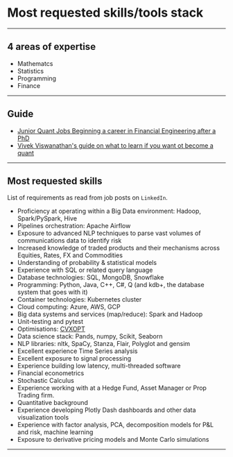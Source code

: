 # Most requested skills/tools stack
***

## 4 areas of expertise
- Mathematcs
- Statistics
- Programming
- Finance
***

## Guide
- [Junior Quant Jobs Beginning a career in Financial Engineering after a PhD](https://www.quantstart.com/articles/Junior-Quant-Jobs-Beginning-a-career-in-Financial-Engineering-after-a-PhD/)
- [Vivek Viswanathan's guide on what to learn if you want ot become a quant](https://www.linkedin.com/feed/update/urn:li:activity:7067564654025142272/)
***

## Most requested skills
List of requirements as read from job posts on `LinkedIn`.
- Proficiency at operating within a Big Data environment: Hadoop, Spark/PySpark, Hive
- Pipelines orchestration: Apache Airflow
- Exposure to advanced NLP techniques to parse vast volumes of communications data to identify risk
- Increased knowledge of traded products and their mechanisms across Equities, Rates, FX and Commodities
- Understanding of probability & statistical models 
- Experience with SQL or related query language
- Database technologies: SQL, MongoDB, Snowflake
- Programming: Python, Java, C++, C#, Q (and kdb+, the database system that goes with it)
- Container technologies: Kubernetes cluster
- Cloud computing: Azure, AWS, GCP
- Big data systems and services (map/reduce): Spark and Hadoop
- Unit-testing and pytest
- Optimisations: [CVXOPT](https://cvxopt.org/userguide/index.html) 
- Data science stack: Pands, numpy, Scikit, Seaborn
- NLP libraries: nltk, SpaCy, Stanza, Flair, Polyglot and gensim
- Excellent experience Time Series analysis
- Excellent exposure to signal processing
- Experience building low latency, multi-threaded software
- Financial econometrics
- Stochastic Calculus
- Experience working with at a Hedge Fund, Asset Manager or Prop Trading firm.
- Quantitative background
- Experience developing Plotly Dash dashboards and other data visualization tools
- Experience with factor analysis, PCA, decomposition models for P&L and risk, machine learning
- Exposure to derivative pricing models and Monte Carlo simulations
***
